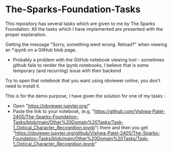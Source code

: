 # The-Sparks-Foundation-Tasks
This repository has several tasks which are given to me by The Sparks Foundation. All the tasks which I have implemented are presented with the proper explanation.

Getting the message "Sorry, something went wrong. Reload?" when viewing an *.ipynb on a GitHub blob page.

 - Probably a problem with the GitHub notebook viewing tool - sometimes github fails to render the ipynb notebooks, I believe that is some temporary (and recurring) issue with their backend

Try to open that notebook that you want using nbviewer online, you don't need to install it.

This is for the demo purpose, I have given the solution for one of my tasks :

 - Open "https://nbviewer.jupyter.org/"
 - Paste the link to your notebook, (e.g. "https://github.com/Vishwa-Patel-2405/The-Sparks-Foundation-Tasks/blob/main/Other%20Domain%20Tasks/Task-1_Optical_Character_Recognition.ipynb") there and then you get "https://nbviewer.jupyter.org/github/Vishwa-Patel-2405/The-Sparks-Foundation-Tasks/blob/main/Other%20Domain%20Tasks/Task-1_Optical_Character_Recognition.ipynb"
